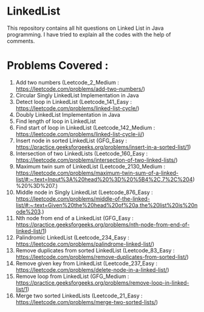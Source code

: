 # LinkedList
This repository contains all hit questions on Linked List in Java programming. I have tried to explain all the codes with the help of comments.

# Problems Covered :
1) Add two numbers (Leetcode_2_Medium : https://leetcode.com/problems/add-two-numbers/)
2) Circular Singly LinkedList Implementation in Java
3) Detect loop in LinkedList (Leetcode_141_Easy : https://leetcode.com/problems/linked-list-cycle/)
4) Doubly LinkedList Implementation in Java
5) Find length of loop in LinkedList
6) Find start of loop in LinkedList (Leetcode_142_Medium : https://leetcode.com/problems/linked-list-cycle-ii/)
7) Insert node in sorted LinkedList (GFG_Easy : https://practice.geeksforgeeks.org/problems/insert-in-a-sorted-list/1)
8) Intersection of two LinkedLists (Leetcode_160_Easy : https://leetcode.com/problems/intersection-of-two-linked-lists/)
9) Maximum twin sum of LinkedList (Leetcode_2130_Medium : https://leetcode.com/problems/maximum-twin-sum-of-a-linked-list/#:~:text=Input%3A%20head%20%3D%20%5B4%2C,7%2C%204)%20%3D%207.)
10) Middle node in Singly LinkedList (Leetcode_876_Easy : https://leetcode.com/problems/middle-of-the-linked-list/#:~:text=Given%20the%20head%20of%20a,the%20list%20is%20node%203.)
11) Nth node from end of a LinkedList (GFG_Easy : https://practice.geeksforgeeks.org/problems/nth-node-from-end-of-linked-list/1)
12) Palindromic LinkedList (Leetcode_234_Easy : https://leetcode.com/problems/palindrome-linked-list/)
13) Remove duplicates from sorted LinkedList (Leetcode_83_Easy : https://leetcode.com/problems/remove-duplicates-from-sorted-list/)
14) Remove given key from LinkedList (Leetcode_237_Easy : https://leetcode.com/problems/delete-node-in-a-linked-list/)
15) Remove loop from LinkedList (GFG_Medium : https://practice.geeksforgeeks.org/problems/remove-loop-in-linked-list/1)
16) Merge two sorted LinkedLists (Leetcode_21_Easy : https://leetcode.com/problems/merge-two-sorted-lists/)
